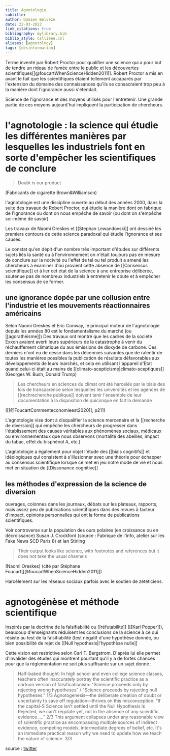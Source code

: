 ```yaml
---
title: Agnotologie
subtitle:
author: Damien Belvèze
date: 22-03-2022
link_citations: true
bibliography: mylibrary.bib
biblio_style: csl\ieee.csl
aliases: [agnotology]
tags: [désinformation]
---
```




Terme inventé par Robert Proctor pour qualifier une science qui a pour but de tendre un rideau de fumée entre le public et les découvertes scientifiques[[@foucartWhenScienceHidden2011]]. 
Robert Proctor a mis en avant le fait que les scientifiques étaient tellement accaparés par l'extension du domaine des connaissances qu'ils se consacraient trop peu à la manière dont l'ignorance aussi s'étendait. 

Science de l'ignorance et des moyens utilisés pour l'entretenir. Une grande partie de ces moyens aujourd'hui impliquent la participation de chercheurs.

# l'agnotologie : la science qui étudie les différentes manières par lesquelles les industriels font en sorte d'empêcher les scientifiques de conclure
> Doubt is our product

(Fabricants de cigarette Brown&Williamson)

l'agnotologie est une discipline ouverte au début des années 2000, dans la suite des travaux de Robert Proctor, qui étudie la manière dont on fabrique de l'ignorance ou dont on nous empêche de savoir (ou dont on s'empêche soi-même de savoir)

Les travaux de Naomi Oreskes et [[Stephan Lewandovski]] ont dessiné les premiers contours de cette science paradoxal qui étudie l'ignorance et ses causes. 

Le constat qu'en dépit d'un nombre très important d'études sur différents sujets liés la santé ou à l'environnement on n'était toujours pas en mesure de conclure sur la nocivité ou l'effet de tel ou tel produit a amené les chercheurs à examiner d'où provient cette absence de [[Consensus scientifique]] et à lier cet état de la science à une entreprise délibérée, soutenue pas de nombreux industriels à entretenir le doute et à empêcher les consensus de se former. 

## une ignorance dopée par une collusion entre l'industrie et les mouvements réactionnaires américains

Selon Naomi Oreskes et Eric Conway, le principal moteur de l'agnotologie depuis les années 80 est le fondamentalisme du marché (ou [[agorathéisme]])
Des travaux ont montré que les cadres de la société Exxon avaient averti leurs supérieurs de la catastrophe à venir du réchauffement climatique du aux émissions de dioxyde de carbone. 
Ces derniers n'ont eu de cesse dans les décennies suivantes que de ralentir de toutes les manières possibles la publication de résultats défavorables aux développements de leurs marchés, et cela en utilisant l'appareil d'Etat quand celui-ci était au mains de [[climato-scepticisme|climato-sceptiques]] (Georges W. Bush, Donald Trump)

> Les chercheurs en sciences du climat ont été harcelés par le biais des lois de transparence selon lesquelles les universités et les agences de [[rechrecherche publique]] doivent tenir l'ensemble de leur documentation à la disposition de quiconque en fait la demande 

([[@FoucartCommenteconomieest2020]], p211)


L'agnotologie vise dont à disqualifier la science mercenaire et la [[recherche de diversion]] qui empêche les chercheurs de progresser dans l'établissement des causes véritables aux phénomènes sociaux, médicaux ou environnementaux que nous observons (mortalité des abeilles, impact du tabac, effet du bisphénol A, etc.)

L'agnotologie a également pour objet l'étude des [[biais cognitifs]] et idéologiques qui consistent à s'illusionner avec une théorie pour échapper au consensus scientifique lorsque ce met en jeu notre mode de vie et nous met en situation de [[Dissonance cognitive]]

## les méthodes d'expression de la science de diversion

ouvrages, colonnes dans les journaux, débats sur les plateaux, rapports, mais assez peu de publications scientifiques dans des revues à facteur d'impact, opinions personnelles qui ont la forme de publications scientifiques. 

Voir controverse sur la population des ours polaires (en croissance ou en décroissance)
Susan J. Crockford (source : Fabrique de l'info, atelier sur les Fake News SCD Paris 8) et Ian Stirling

> Their output looks like science, with footnotes and references but it does not take the usual channels

(Naomi Oreskes) (cité par Stéphane Foucart[[@foucartWhenScienceHidden2011]])


Harcèlement sur les réseaux sociaux parfois avec le soutien de zététiciens. 

# agnotogénèse et méthode scientifique

Inspirés par la doctrine de la falsifiabilité ou [[réfutabilité]] ([[Karl Popper]]), beaucoup d'enseignants réduisent les conclusions de la science à ce qui résiste au test de la falsifiabilité (test négatif d'une hypothèse donnée, ou bien possibilité de rejet de [[Null hypothesis|l'hypothèse nulle]]

Cette vision est restrictive selon Carl T. Bergstrom. 
D'après lui elle permet d'invalider des études qui montrent pourtant qu'il y a de fortes chances pour que la réglementation ne soit plus suffisante sur un sujet donné : 

>Half-baked thought: In high school and even college science classes, teachers often inaccurately portray the scientific practice as a cartoon version of falsificationism: "Science proceeds only by rejecting wrong hypotheses" / "Science proceeds by rejecting null hypotheses." 1/3
>Agnotogenesis—the deliberate creation of doubt or uncertainty to save off regulation—thrives on this misconception: “If the capital-S Science isn’t settled until the Null Hypothesis is Rejected, we can't regulate yet, not in the absence of any scientific evidence....." 2/3
>This argument collapses under any reasonable view of scientific practice as encompassing multiple sources of indirect evidence, competing models, intermediate degrees of belief, etc. It's an immediate practical reason why we need to update how we teach the nature of science. 3/3

source : [twitter](https://twitter.com/CT_Bergstrom/status/1460150333569581060)



